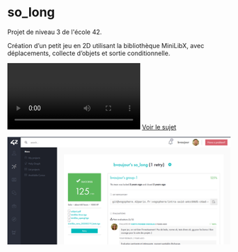 # so_long

Projet de niveau 3 de l'école 42.

Création d’un petit jeu en 2D utilisant la bibliothèque MiniLibX, avec déplacements, collecte d’objets et sortie conditionnelle.

![screencast](./Screencast.webm)
[Voir le sujet](./subject.pdf)

![capture d'écran](./Screenshot.png)
